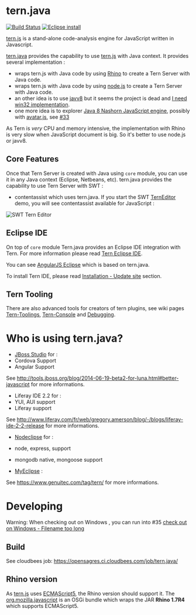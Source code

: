 tern.java
=========

[![Build Status](https://secure.travis-ci.org/angelozerr/tern.java.png)](http://travis-ci.org/angelozerr/tern.java)
[![Eclipse install](https://marketplace.eclipse.org/sites/all/modules/custom/marketplace/images/installbutton.png)](http://marketplace.eclipse.org/marketplace-client-intro?mpc_install=1784264)

[tern.js](https://github.com/marijnh/tern) is a stand-alone code-analysis engine for JavaScript written in Javascript.

[tern.java](https://github.com/angelozerr/tern.java) provides the capability to use 
[tern.js](https://github.com/marijnh/tern) with Java context. It provides several implementation : 

 * wraps tern.js with Java code by using [Rhino](https://developer.mozilla.org/en-US/docs/Rhino) to create a Tern Server with Java code. 
 * wraps tern.js with Java code by using [node.js](http://nodejs.org/) to create a Tern Server with Java code. 
 * an other idea is to use [javv8](https://code.google.com/p/jav8/) but it seems the project is dead and [I need win32 implementation](https://code.google.com/p/jav8/issues/detail?id=26).
 * one more idea is to explorer [Java 8 Nashorn JavaScript engine](https://blogs.oracle.com/nashorn/), possibly with [avatar.js](https://avatar-js.java.net/), see [#33](https://github.com/angelozerr/tern.java/issues/33)
 
As  Tern is *very* CPU and memory intensive, the implementation with Rhino is very slow when JavaScript document is big. So it's better to use
node.js or javv8.

## Core Features

Once that Tern Server is created with Java using `core` module, 
you can use it in any Java context (Eclipse, Netbeans, etc). 
tern.java provides the capability to use Tern Server with SWT : 

 * contentassist which uses tern.java. If you start the SWT [TernEditor](https://github.com/angelozerr/tern.java/blob/master/eclipse/tern.eclipse.swt.samples/src/tern/eclipse/swt/samples/rhino/RhinoTernEditor.java) demo, 
you will see contentassist available for JavaScript : 

![SWT Tern Editor](https://github.com/angelozerr/tern.java/wiki/images/SWTTernEditor.png)

## Eclipse IDE

On top of `core` module
Tern.java provides an Eclipse IDE integration with Tern. For more information please read [Tern Eclipse IDE](https://github.com/angelozerr/tern.java/wiki/Tern-Eclipse-IDE).

You can see [AngularJS Eclipse](https://github.com/angelozerr/angularjs-eclipse) which is based on tern.java.

To install Tern IDE, please read [Installation - Update site](https://github.com/angelozerr/tern.java/wiki/Installation-Update-Site) section.

## Tern Tooling

There are also advanced tools for creators of tern plugins,
see wiki pages [Tern-Toolings](https://github.com/angelozerr/tern.java/wiki/Tern-Toolings),
[Tern-Console](https://github.com/angelozerr/tern.java/wiki/Tern-Console) and 
[Debugging](https://github.com/angelozerr/tern.java/wiki/Debugging-tern.js-with-Nodeclipse).

# Who is using tern.java?

 * [JBoss Studio](http://www.jboss.org/products/devstudio/overview/) for : 
  * Cordova Support 
  * Angular Support
 
See http://tools.jboss.org/blog/2014-06-19-beta2-for-luna.html#better-javascript for more informations.

 * Liferay IDE 2.2 for : 
  *  YUI, AUI support
  *  Liferay support

See http://www.liferay.com/fr/web/gregory.amerson/blog/-/blogs/liferay-ide-2-2-release for more informations.

 * [Nodeclipse](http://www.nodeclipse.org/) for :
  * node, express, support
  * mongodb native, mongoose support
  
 * [MyEclipse](https://www.genuitec.com/products/myeclipse/) :

See https://www.genuitec.com/tag/tern/ for more informations.

# Developing

Warning: When checking out on Windows , you can run into #35 [check out on Windows - Filename too long](https://github.com/angelozerr/tern.java/issues/35)

## Build

See cloudbees job: https://opensagres.ci.cloudbees.com/job/tern.java/

## Rhino version

As [tern.js](https://github.com/marijnh/tern) uses [ECMAScript5](http://fr.wikipedia.org/wiki/ECMAScript), the Rhino version should support it. The [org.mozilla.javascript](https://github.com/angelozerr/tern.java/tree/master/org.mozilla.javascript) is an OSGi bundle which wraps the JAR
**Rhino 1.7R4** which supports ECMAScript5.
